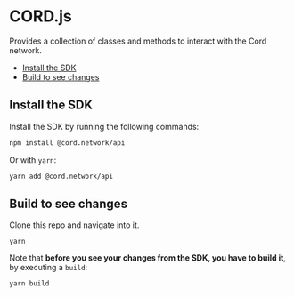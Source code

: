 # CORD.js <!-- omit in toc -->

Provides a collection of classes and methods to interact with the Cord network.

- [Install the SDK](#install-the-sdk)
- [Build to see changes](#build-to-see-changes)

## Install the SDK

Install the SDK by running the following commands:

```bash
npm install @cord.network/api
```

Or with `yarn`:

```bash
yarn add @cord.network/api
```

## Build to see changes

Clone this repo and navigate into it.

```
yarn
```

Note that **before you see your changes from the SDK, you have to build it**, by executing a `build`:

```
yarn build
```
